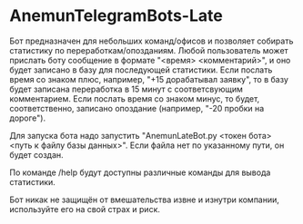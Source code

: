 ﻿# AnemunTelegramBots-Late

Бот предназначен для небольших команд/офисов и позволяет собирать статистику по переработкам/опозданиям.
Любой пользователь может прислать боту сообщение в формате "<время> <комментарий>", и оно будет записано в базу для последующей статистики.
Если послать время со знаком плюс, например, "+15 дорабатывал заявку", то в базу будет записана переработка в 15 минут с соответсвующим комментарием.
Если послать время со знаком минус, то будет, соответственно, записано опоздание (например, "-20 пробки на дороге").

Для запуска бота надо запустить "AnemunLateBot.py <токен бота> <путь к файлу базы данных>".
Если файла нет по указанному пути, он будет создан.

По команде /help будут доступны различные команды для вывода статистики.

Бот никак не защищён от вмешательства извне и изнутри компании, используйте его на свой страх и риск.
